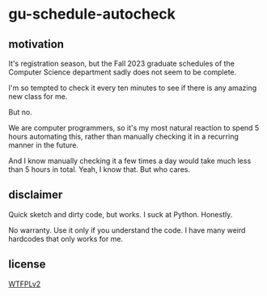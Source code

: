 # gu-schedule-autocheck

## motivation

It's registration season, but the Fall 2023 graduate schedules of the Computer Science department sadly does not seem to be complete.

I'm so tempted to check it every ten minutes to see if there is any amazing new class for me.

But no.

We are computer programmers, so it's my most natural reaction to spend 5 hours automating this, rather than manually checking it in a recurring manner in the future.

And I know manually checking it a few times a day would take much less than 5 hours in total. Yeah, I know that. But who cares.

## disclaimer

Quick sketch and dirty code, but works. I suck at Python. Honestly.

No warranty. Use it only if you understand the code. I have many weird hardcodes that only works for me.

## license

[WTFPLv2](http://www.wtfpl.net/txt/copying/)
